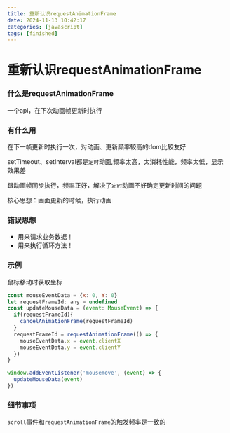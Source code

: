 ```yaml
---
title: 重新认识requestAnimationFrame
date: 2024-11-13 10:42:17
categories: [javascript]
tags: [finished]
---
```


# 重新认识requestAnimationFrame

### 什么是requestAnimationFrame
一个api，在下次动画帧更新时执行

### 有什么用
在下一帧更新时执行一次，对动画、更新频率较高的dom比较友好

setTimeout、setInterval都是`定时`动画,频率太高，太消耗性能，频率太低，显示效果差

跟动画帧同步执行，频率正好，解决了`定时`动画不好确定更新时间的问题

核心思想：画面更新的时候，执行动画

### 错误思想
- 用来请求业务数据！
- 用来执行循环方法！

### 示例
鼠标移动时获取坐标
````javascript
const mouseEventData = {x: 0, Y: 0}
let requestFrameId: any = undefined
const updateMouseData = (event: MouseEvent) => {
  if(requestFrameId){
    cancelAnimationFrame(requestFrameId)
  }
  requestFrameId = requestAnimationFrame(() => {
    mouseEventData.x = event.clientX
    mouseEventData.y = event.clientY
  })
}

window.addEventListener('mousemove', (event) => {
  updateMouseData(event)
})
````

### 细节事项
`scroll`事件和`requestAnimationFrame`的触发频率是一致的